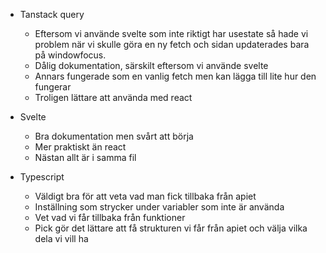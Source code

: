-   Tanstack query

    -   Eftersom vi använde svelte som inte riktigt har usestate så hade vi problem när vi skulle göra en ny fetch och sidan updaterades bara på windowfocus.
    -   Dålig dokumentation, särskilt eftersom vi använde svelte
    -   Annars fungerade som en vanlig fetch men kan lägga till lite hur den fungerar
    -   Troligen lättare att använda med react

-   Svelte

    -   Bra dokumentation men svårt att börja
    -   Mer praktiskt än react
    -   Nästan allt är i samma fil

-   Typescript

    -   Väldigt bra för att veta vad man fick tillbaka från apiet
    -   Inställning som strycker under variabler som inte är använda
    -   Vet vad vi får tillbaka från funktioner
    -   Pick gör det lättare att få strukturen vi får från apiet och välja vilka dela vi vill ha
